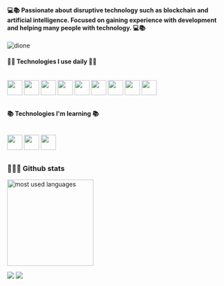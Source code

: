 #### 💻📚 Passionate about disruptive technology such as blockchain and artificial intelligence. Focused on gaining experience with development and helping many people with technology. 💻📚

<p align="left"> <img src="https://komarev.com/ghpvc/?username=Dione-b&label=Profile%20views&color=0e75b6&style=flat" alt="dione" /> </p>
 
#### 🐱‍💻 Technologies I use daily 🐱‍💻
<div style="display: inline_block"><br>
 <a href="#"><img height= "35" src="https://img.shields.io/badge/Laravel-FF2D20?style=for-the-badge&logo=laravel&logoColor=white"></a>
<a href="#"><img height= "35" src="https://img.shields.io/badge/vuejs-%2335495e.svg?style=for-the-badge&logo=vuedotjs&logoColor=%234FC08D"></a>
<a href="#"><img height= "35" src="https://img.shields.io/badge/TypeScript-007ACC?style=for-the-badge&logo=typescript&logoColor=white"></a>
<a href="#"><img height= "35" src= "https://img.shields.io/badge/PostgreSQL-316192?style=for-the-badge&logo=postgresql&logoColor=white"></a>
 <a href="#"><img height= "35" src= "https://img.shields.io/badge/MySQL-00000F?style=for-the-badge&logo=mysql&logoColor=white"></a>
<a href="#"><img height= "35" src= "https://img.shields.io/badge/Docker-2496ED?style=for-the-badge&logo=docker&logoColor=white"></a>
<a href="#"><img height= "35" src="https://img.shields.io/badge/Debian-D70A53?style=for-the-badge&logo=debian&logoColor=white"></a>
<a href="#"><img height= "35" src="https://img.shields.io/badge/Nginx-009639?style=for-the-badge&logo=nginx&logoColor=white"></a>
 <a href="#"><img height= "35" src= "https://img.shields.io/badge/Python-3776AB?style=for-the-badge&logo=python&logoColor=white"></a>
</div>

##

#### 📚 Technologies I'm learning 📚
<div style="display: inline_block"><br>
 <a href="#"><img height= "35" src="https://img.shields.io/badge/Rust-000000?style=for-the-badge&logo=rust&logoColor=white"></a>
<a href="#"><img height= "35" src= "https://img.shields.io/badge/Kubernetes-326DE6?style=for-the-badge&logo=kubernetes&logoColor=white"></a>
<a href="#"><img height= "35" src="https://img.shields.io/badge/bash%20script-0101?style=flat&logo=gnubash&logoColor=%23FFFFFF&labelColor=%23000000"></a>
</div>

##

### 🐱‍💻✨ Github stats

<p>
<img alt="most used languages" height="200px" src="https://github-readme-stats.vercel.app/api/top-langs/?username=Dione-b&count_private=true&theme=algolia&bg_color=0,130F40,000000&custom_title=Languages&layout=compact&border_radius=8&langs_count=20"/>
 
<div> 
 <a href="https://www.linkedin.com/in/dione-bastos/" target="_blank"><img src="https://img.shields.io/badge/-LinkedIn-%230077B5?style=for-the-badge&logo=linkedin&logoColor=white" target="_blank"></a> 
 <a href="https://twitter.com/dibastoseth" target="_blank"><img src="https://img.shields.io/badge/Twitter-1DA1F2?style=for-the-badge&logo=twitter&logoColor=white" target="_blank"></a> 
</div>
